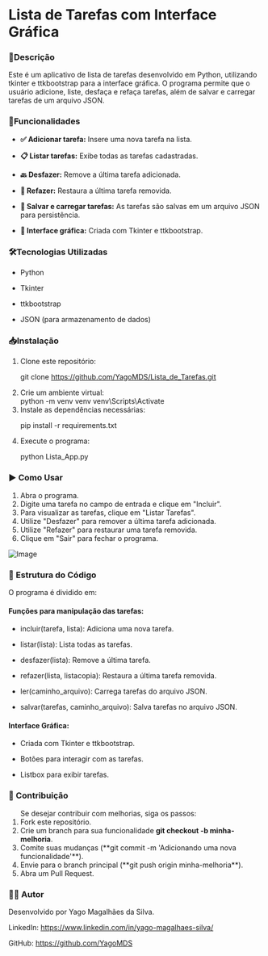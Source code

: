 <h1>Lista de Tarefas com Interface Gráfica</h1>

### 📌Descrição

Este é um aplicativo de lista de tarefas desenvolvido em Python, utilizando tkinter e ttkbootstrap para a interface gráfica. O programa permite que o usuário adicione, liste, desfaça e refaça tarefas, além de salvar e carregar tarefas de um arquivo JSON.

### 🚀Funcionalidades

+ <b>✅ Adicionar tarefa:</b> Insere uma nova tarefa na lista.

+ <b>📋 Listar tarefas:</b> Exibe todas as tarefas cadastradas.

+ <b>🔙 Desfazer:</b> Remove a última tarefa adicionada.

+ <b>🔄 Refazer:</b> Restaura a última tarefa removida.

+ <b>💾 Salvar e carregar tarefas:</b> As tarefas são salvas em um arquivo JSON para persistência.

+ <b>🎨 Interface gráfica:</b> Criada com Tkinter e ttkbootstrap.

### 🛠️Tecnologias Utilizadas

+ Python

+ Tkinter

+ ttkbootstrap

+ JSON (para armazenamento de dados)    

### 📥Instalação

<ol>
<li>Clone este repositório:</li>

git clone https://github.com/YagoMDS/Lista_de_Tarefas.git

<li>Crie um ambiente virtual:</li>
python -m venv venv
venv\Scripts\Activate

<li>Instale as dependências necessárias:</li>

pip install -r requirements.txt

<li>Execute o programa:</li>

python Lista_App.py
</ol>

### ▶️ Como Usar

<ol>
<li>Abra o programa.</li>

<li>Digite uma tarefa no campo de entrada e clique em "Incluir".</li>

<li>Para visualizar as tarefas, clique em "Listar Tarefas".</li>

<li>Utilize "Desfazer" para remover a última tarefa adicionada.</li>

<li>Utilize "Refazer" para restaurar uma tarefa removida.</li>

<li>Clique em "Sair" para fechar o programa.</li>
</ol>

![Image](https://github.com/user-attachments/assets/f344d3b2-0217-47f6-ab42-29691289c8c1)

### 📁 Estrutura do Código

O programa é dividido em:

#### Funções para manipulação das tarefas:

+ incluir(tarefa, lista): Adiciona uma nova tarefa.

+ listar(lista): Lista todas as tarefas.

+ desfazer(lista): Remove a última tarefa.

+ refazer(lista, listacopia): Restaura a última tarefa removida.

+ ler(caminho_arquivo): Carrega tarefas do arquivo JSON.

+ salvar(tarefas, caminho_arquivo): Salva tarefas no arquivo JSON.

#### Interface Gráfica:

+ Criada com Tkinter e ttkbootstrap.

+ Botões para interagir com as tarefas.

+ Listbox para exibir tarefas.

### 🤝 Contribuição

<ol>
Se desejar contribuir com melhorias, siga os passos:<br/>

<li>Fork este repositório.</li>

<li>Crie um branch para sua funcionalidade <strong>git checkout -b minha-melhoria</strong>.</li>

<li>Comite suas mudanças (**git commit -m 'Adicionando uma nova funcionalidade'**).</li>

<li>Envie para o branch principal (**git push origin minha-melhoria**).</li>

<li>Abra um Pull Request.</li>
</ol>

### 👨‍💻 Autor

Desenvolvido por Yago Magalhães da Silva.

LinkedIn: https://www.linkedin.com/in/yago-magalhaes-silva/

GitHub: https://github.com/YagoMDS


